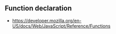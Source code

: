## Function declaration

- https://developer.mozilla.org/en-US/docs/Web/JavaScript/Reference/Functions

